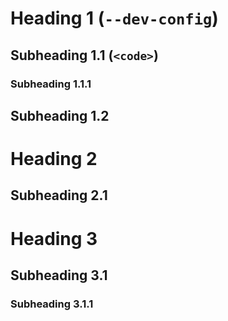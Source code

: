 # Heading 1 (`--dev-config`)
## Subheading 1.1 (`<code>`)
### Subheading 1.1.1
## Subheading 1.2
# Heading 2
## Subheading 2.1
# Heading 3
## Subheading 3.1
### Subheading 3.1.1
